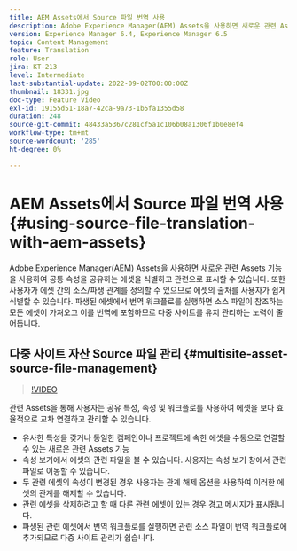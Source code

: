 ```yaml
---
title: AEM Assets에서 Source 파일 번역 사용
description: Adobe Experience Manager(AEM) Assets을 사용하면 새로운 관련 Assets 기능을 사용하여 공통 속성을 공유하는 에셋을 식별하고 관련으로 표시할 수 있습니다. 또한 사용자가 에셋 간의 소스/파생 관계를 정의할 수 있으므로 에셋의 출처를 사용자가 쉽게 식별할 수 있습니다. 파생된 에셋에서 번역 워크플로를 실행하면 소스 파일이 참조하는 모든 에셋이 가져오고 이를 번역에 포함하므로 다중 사이트를 유지 관리하는 노력이 줄어듭니다.
version: Experience Manager 6.4, Experience Manager 6.5
topic: Content Management
feature: Translation
role: User
jira: KT-213
level: Intermediate
last-substantial-update: 2022-09-02T00:00:00Z
thumbnail: 18331.jpg
doc-type: Feature Video
exl-id: 19155d51-18a7-42ca-9a73-1b5fa1355d58
duration: 248
source-git-commit: 48433a5367c281cf5a1c106b08a1306f1b0e8ef4
workflow-type: tm+mt
source-wordcount: '285'
ht-degree: 0%

---
```


# AEM Assets에서 Source 파일 번역 사용 {#using-source-file-translation-with-aem-assets}

Adobe Experience Manager(AEM) Assets을 사용하면 새로운 관련 Assets 기능을 사용하여 공통 속성을 공유하는 에셋을 식별하고 관련으로 표시할 수 있습니다. 또한 사용자가 에셋 간의 소스/파생 관계를 정의할 수 있으므로 에셋의 출처를 사용자가 쉽게 식별할 수 있습니다. 파생된 에셋에서 번역 워크플로를 실행하면 소스 파일이 참조하는 모든 에셋이 가져오고 이를 번역에 포함하므로 다중 사이트를 유지 관리하는 노력이 줄어듭니다.

## 다중 사이트 자산 Source 파일 관리 {#multisite-asset-source-file-management}

>[!VIDEO](https://video.tv.adobe.com/v/18331?quality=12&learn=on)

관련 Assets을 통해 사용자는 공유 특성, 속성 및 워크플로를 사용하여 에셋을 보다 효율적으로 교차 연결하고 관리할 수 있습니다.

* 유사한 특성을 갖거나 동일한 캠페인이나 프로젝트에 속한 에셋을 수동으로 연결할 수 있는 새로운 관련 Assets 기능
* 속성 보기에서 에셋의 관련 파일을 볼 수 있습니다. 사용자는 속성 보기 창에서 관련 파일로 이동할 수 있습니다.
* 두 관련 에셋의 속성이 변경된 경우 사용자는 관계 해제 옵션을 사용하여 이러한 에셋의 관계를 해제할 수 있습니다.
* 관련 에셋을 삭제하려고 할 때 다른 관련 에셋이 있는 경우 경고 메시지가 표시됩니다.
* 파생된 관련 에셋에서 번역 워크플로를 실행하면 관련 소스 파일이 번역 워크플로에 추가되므로 다중 사이트 관리가 쉽습니다.
